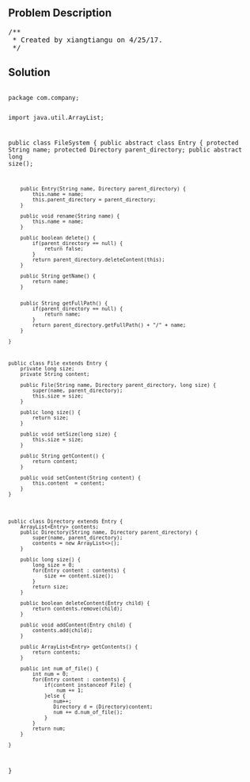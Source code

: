 <!--
<style>
  body { font-family: Arial, sans-serif; }
  .container { max-width: 100%; margin: 0 auto; padding: 10px; }
  .comment-block { background-color: #f9f9f9; padding: 10px; border-left: 5px solid #ccc; width: 200px; margin: 20px auto; overflow-wrap: break-word; white-space: pre-wrap; }
  .code-block { background-color: #f4f4f4; padding: 10px; border: 1px solid #ddd; width: 50%; margin: 20px auto; overflow-wrap: break-word; white-space: pre-wrap; }
</style>
-->

<div class='container'>
<h2>Problem Description</h2>
<div class='comment-block'>
<pre>
/**
 * Created by xiangtiangu on 4/25/17.
 */
</pre>
</div>

<h2>Solution</h2>
<div class='code-block'>
<pre><code class='language-java'>
package com.company;

import java.util.ArrayList;

public class FileSystem {
    public abstract class Entry {
        protected String name;
        protected Directory parent_directory;
        public abstract long size();

        public Entry(String name, Directory parent_directory) {
            this.name = name;
            this.parent_directory = parent_directory;
        }

        public void rename(String name) {
            this.name = name;
        }

        public boolean delete() {
            if(parent_directory == null) {
                return false;
            }
            return parent_directory.deleteContent(this);
        }

        public String getName() {
            return name;
        }


        public String getFullPath() {
            if(parent_directory == null) {
                return name;
            }
            return parent_directory.getFullPath() + "/" + name;
        }

    }



    public class File extends Entry {
        private long size;
        private String content;

        public File(String name, Directory parent_directory, long size) {
            super(name, parent_directory);
            this.size = size;
        }

        public long size() {
            return size;
        }

        public void setSize(long size) {
            this.size = size;
        }

        public String getContent() {
            return content;
        }

        public void setContent(String content) {
            this.content  = content;
        }
    }




    public class Directory extends Entry {
        ArrayList<Entry> contents;
        public Directory(String name, Directory parent_directory) {
            super(name, parent_directory);
            contents = new ArrayList<>();
        }

        public long size() {
            long size = 0;
            for(Entry content : contents) {
                size += content.size();
            }
            return size;
        }

        public boolean deleteContent(Entry child) {
            return contents.remove(child);
        }

        public void addContent(Entry child) {
            contents.add(child);
        }

        public ArrayList<Entry> getContents() {
            return contents;
        }

        public int num_of_file() {
            int num = 0;
            for(Entry content : contents) {
                if(content instanceof File) {
                    num += 1;
                }else {
                   num++;
                   Directory d = (Directory)content;
                   num += d.num_of_file();
                }
            }
            return num;
        }

    }


}
</code></pre>
</div>
</div>
